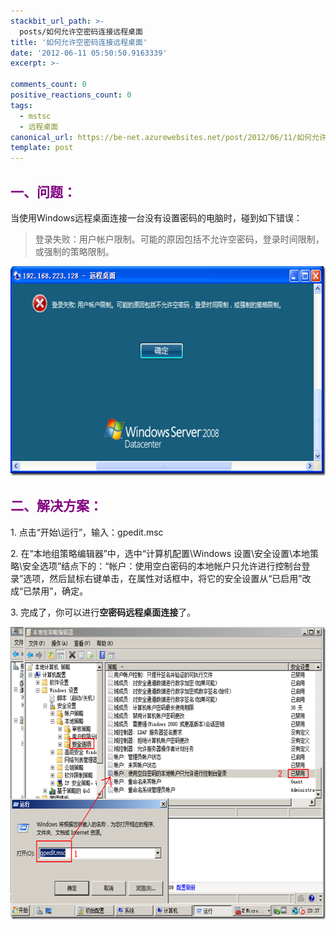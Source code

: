 ```yaml
---
stackbit_url_path: >-
  posts/如何允许空密码连接远程桌面
title: '如何允许空密码连接远程桌面'
date: '2012-06-11 05:50:50.9163339'
excerpt: >-
  
comments_count: 0
positive_reactions_count: 0
tags: 
  - mstsc
  - 远程桌面
canonical_url: https://be-net.azurewebsites.net/post/2012/06/11/如何允许空密码连接远程桌面
template: post
---
```

<h2><font color="#800080">一、问题：</font></h2>  <p>当使用Windows远程桌面连接一台没有设置密码的电脑时，碰到如下错误：</p>  <blockquote>   <p>登录失败：用户帐户限制。可能的原因包括不允许空密码，登录时间限制，或强制的策略限制。</p> </blockquote>  <p><a href="https://raw.githubusercontent.com/Jeff-Tian/blogengine.net/master/Source/BlogEngine/BlogEngine.NET/App_Data/files/image_581.png"><img style="border-bottom: 0px; border-left: 0px; display: inline; border-top: 0px; border-right: 0px" title="登录失败：用户帐户限制。可能的原因包括不允许空密码，登录时间限制，或强制的策略限制。" border="0" alt="登录失败：用户帐户限制。可能的原因包括不允许空密码，登录时间限制，或强制的策略限制。" src="https://raw.githubusercontent.com/Jeff-Tian/blogengine.net/master/Source/BlogEngine/BlogEngine.NET/App_Data/files/image_thumb_280.png" width="625" height="335" /></a> </p>  <h2><font color="#800080">二、解决方案：</font></h2>  <p>1. 点击“开始\运行”，输入：gpedit.msc</p>  <p>2. 在“本地组策略编辑器”中，选中“计算机配置\Windows 设置\安全设置\本地策略\安全选项”结点下的：“帐户：使用空白密码的本地帐户只允许进行控制台登录”选项，然后鼠标右键单击，在属性对话框中，将它的安全设置从“已启用”改成“已禁用”，确定。</p>  <p>3. 完成了，你可以进行<strong>空密码远程桌面连接</strong>了。</p>  <p><a href="https://raw.githubusercontent.com/Jeff-Tian/blogengine.net/master/Source/BlogEngine/BlogEngine.NET/App_Data/files/image_582.png"><img style="border-bottom: 0px; border-left: 0px; display: inline; border-top: 0px; border-right: 0px" title="允许空密码连接远程桌面" border="0" alt="允许空密码连接远程桌面" src="https://raw.githubusercontent.com/Jeff-Tian/blogengine.net/master/Source/BlogEngine/BlogEngine.NET/App_Data/files/image_thumb_281.png" width="622" height="468" /></a></p>